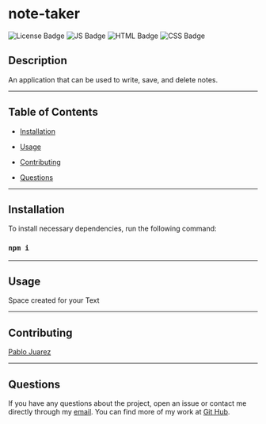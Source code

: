 
  # note-taker
![License Badge](https://img.shields.io/badge/License-MIT-blue)
![JS Badge](https://img.shields.io/badge/JavaScript-63.4%25-yellow)
![HTML Badge](https://img.shields.io/badge/HTML-25.4%25-red)
![CSS Badge](https://img.shields.io/badge/CSS-11.2%25-green)
  
  ## Description

  An application that can be used to write, save, and delete notes.


---
  ## Table of Contents
  
  * [Installation](#installastion)

  * [Usage](#usage)

  * [Contributing](#contributing)

  * [Questions](#questions)


---
  ## Installation

  To install necessary dependencies, run the following command:
  
  ### ```npm i```


---
  ## Usage
 
  Space created for your Text


---  
  ## Contributing

   [Pablo Juarez](https://github.com/pabloivanjuarez)

  
---  
  ## Questions
  
  If you have any questions about the project, open an issue or contact me directly through my [email](mailto:weekdaypablo@gmail.com).
  You can find more of my work at [Git Hub](https://github.com/pabloivanjuarez).

